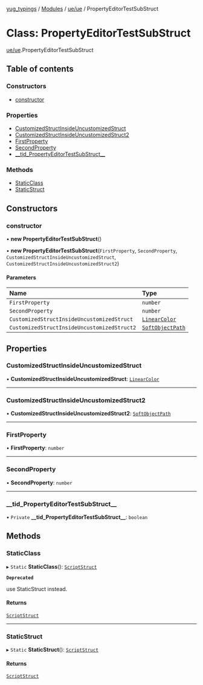 [yug_typings](../README.md) / [Modules](../modules.md) / [ue/ue](../modules/ue_ue.md) / PropertyEditorTestSubStruct

# Class: PropertyEditorTestSubStruct

[ue/ue](../modules/ue_ue.md).PropertyEditorTestSubStruct

## Table of contents

### Constructors

- [constructor](ue_ue.PropertyEditorTestSubStruct.md#constructor)

### Properties

- [CustomizedStructInsideUncustomizedStruct](ue_ue.PropertyEditorTestSubStruct.md#customizedstructinsideuncustomizedstruct)
- [CustomizedStructInsideUncustomizedStruct2](ue_ue.PropertyEditorTestSubStruct.md#customizedstructinsideuncustomizedstruct2)
- [FirstProperty](ue_ue.PropertyEditorTestSubStruct.md#firstproperty)
- [SecondProperty](ue_ue.PropertyEditorTestSubStruct.md#secondproperty)
- [\_\_tid\_PropertyEditorTestSubStruct\_\_](ue_ue.PropertyEditorTestSubStruct.md#__tid_propertyeditortestsubstruct__)

### Methods

- [StaticClass](ue_ue.PropertyEditorTestSubStruct.md#staticclass)
- [StaticStruct](ue_ue.PropertyEditorTestSubStruct.md#staticstruct)

## Constructors

### constructor

• **new PropertyEditorTestSubStruct**()

• **new PropertyEditorTestSubStruct**(`FirstProperty`, `SecondProperty`, `CustomizedStructInsideUncustomizedStruct`, `CustomizedStructInsideUncustomizedStruct2`)

#### Parameters

| Name | Type |
| :------ | :------ |
| `FirstProperty` | `number` |
| `SecondProperty` | `number` |
| `CustomizedStructInsideUncustomizedStruct` | [`LinearColor`](ue_ue_s.LinearColor.md) |
| `CustomizedStructInsideUncustomizedStruct2` | [`SoftObjectPath`](ue_ue.SoftObjectPath.md) |

## Properties

### CustomizedStructInsideUncustomizedStruct

• **CustomizedStructInsideUncustomizedStruct**: [`LinearColor`](ue_ue_s.LinearColor.md)

___

### CustomizedStructInsideUncustomizedStruct2

• **CustomizedStructInsideUncustomizedStruct2**: [`SoftObjectPath`](ue_ue.SoftObjectPath.md)

___

### FirstProperty

• **FirstProperty**: `number`

___

### SecondProperty

• **SecondProperty**: `number`

___

### \_\_tid\_PropertyEditorTestSubStruct\_\_

• `Private` **\_\_tid\_PropertyEditorTestSubStruct\_\_**: `boolean`

## Methods

### StaticClass

▸ `Static` **StaticClass**(): [`ScriptStruct`](ue_ue.ScriptStruct.md)

**`Deprecated`**

use StaticStruct instead.

#### Returns

[`ScriptStruct`](ue_ue.ScriptStruct.md)

___

### StaticStruct

▸ `Static` **StaticStruct**(): [`ScriptStruct`](ue_ue.ScriptStruct.md)

#### Returns

[`ScriptStruct`](ue_ue.ScriptStruct.md)
